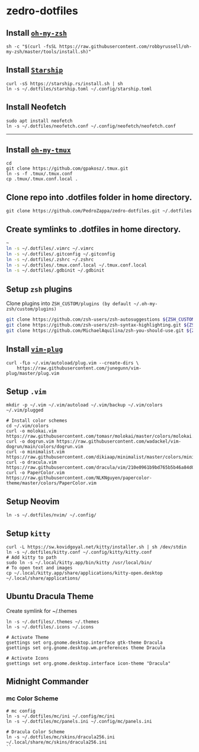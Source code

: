 # zedro-dotfiles

## Install [`oh-my-zsh`](https://ohmyz.sh/)

```shell 
sh -c "$(curl -fsSL https://raw.githubusercontent.com/robbyrussell/oh-my-zsh/master/tools/install.sh)"
```

## Install [`Starship`](https://starship.rs/)

```shell
curl -sS https://starship.rs/install.sh | sh
ln -s ~/.dotfiles/starship.toml ~/.config/starship.toml
```
## Install Neofetch

```shell
sudo apt install neofetch
ln -s ~/.dotfiles/neofetch.conf ~/.config/neofetch/neofetch.conf
```

___

## Install [`oh-my-tmux`](https://github.com/gpakosz/.tmux)

```shell
cd
git clone https://github.com/gpakosz/.tmux.git
ln -s -f .tmux/.tmux.conf
cp .tmux/.tmux.conf.local .
```

## Clone repo into .dotfiles folder in home directory.

```shell
git clone https://github.com/PedroZappa/zedro-dotfiles.git ~/.dotfiles
``` 

## Create symlinks to .dotfiles in home directory.

```sh
~
ln -s ~/.dotfiles/.vimrc ~/.vimrc
ln -s ~/.dotfiles/.gitconfig ~/.gitconfig
ln -s ~/.dotfiles/.zshrc ~/.zshrc
ln -s ~/.dotfiles/.tmux.conf.local ~/.tmux.conf.local
ln -s ~/.dotfiles/.gdbinit ~/.gdbinit
```

## Setup `zsh` plugins 

Clone plugins into `ZSH_CUSTOM/plugins (by default ~/.oh-my-zsh/custom/plugins)`

```sh
git clone https://github.com/zsh-users/zsh-autosuggestions ${ZSH_CUSTOM:-~/.oh-my-zsh/custom}/plugins/zsh-autosuggestions
git clone https://github.com/zsh-users/zsh-syntax-highlighting.git ${ZSH_CUSTOM:-~/.oh-my-zsh/custom}/plugins/zsh-syntax-highlighting
git clone https://github.com/MichaelAquilina/zsh-you-should-use.git ${ZSH_CUSTOM:-~/.oh-my-zsh/custom}/plugins/you-should-use 
```

## Install [`vim-plug`](https://github.com/junegunn/vim-plug)

```shell
curl -fLo ~/.vim/autoload/plug.vim --create-dirs \
    https://raw.githubusercontent.com/junegunn/vim-plug/master/plug.vim
```

## Setup `.vim`

```shell
mkdir -p ~/.vim ~/.vim/autoload ~/.vim/backup ~/.vim/colors ~/.vim/plugged

# Install color schemes
cd ~/.vim/colors
curl -o molokai.vim https://raw.githubusercontent.com/tomasr/molokai/master/colors/molokai.vim
curl -o dogrun.vim https://raw.githubusercontent.com/wadackel/vim-dogrun/main/colors/dogrun.vim
curl -o minimalist.vim https://raw.githubusercontent.com/dikiaap/minimalist/master/colors/minimalist.vim
curl -o dracula.vim https://raw.githubusercontent.com/dracula/vim/210e0961b9bd765b5b46a84d0631271ee8e6af64/colors/dracula.vim
curl -o PaperColor.vim https://raw.githubusercontent.com/NLKNguyen/papercolor-theme/master/colors/PaperColor.vim
```

## Setup Neovim

```shell
ln -s ~/.dotfiles/nvim/ ~/.config/
```

## Setup `kitty`

```shell
curl -L https://sw.kovidgoyal.net/kitty/installer.sh | sh /dev/stdin
ln -s ~/.dotfiles/kitty.conf ~/.config/kitty/kitty.conf
# Add kitty to path
sudo ln -s ~/.local/kitty.app/bin/kitty /usr/local/bin/
# To open text and images
cp ~/.local/kitty.app/share/applications/kitty-open.desktop ~/.local/share/applications/
```

## Ubuntu Dracula Theme

Create symlink for ~/.themes 

```shell
ln -s ~/.dotfiles/.themes ~/.themes
ln -s ~/.dotfiles/.icons ~/.icons

# Activate Theme
gsettings set org.gnome.desktop.interface gtk-theme Dracula
gsettings set org.gnome.desktop.wm.preferences theme Dracula

# Activate Icons
gsettings set org.gnome.desktop.interface icon-theme "Dracula"
```

## Midnight Commander

### mc Color Scheme

```shell
# mc config
ln -s ~/.dotfiles/mc/ini ~/.config/mc/ini
ln -s ~/.dotfiles/mc/panels.ini ~/.config/mc/panels.ini

# Dracula Color Scheme
ln -s ~/.dotfiles/mc/skins/dracula256.ini ~/.local/share/mc/skins/dracula256.ini
``
